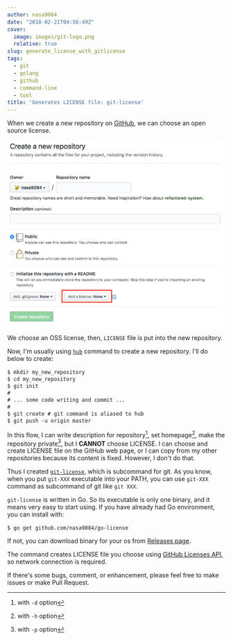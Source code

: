 ```yaml
---
author: nasa9084
date: "2018-02-21T04:56:49Z"
cover:
  image: images/git-logo.png
  relative: true
slug: generate_license_with_gitlicense
tags:
  - git
  - golang
  - github
  - command-line
  - tool
title: 'Generates LICENSE file: git-license'
---
```



When we create a new repository on [GitHub](https://github.com), we can choose an open source license.

![create_new_repo](images/create_new_repo.png)

We choose an OSS license, then, `LICENSE` file is put into the new repository.

Now, I'm usually using [`hub`](https://hub.github.com/) command to create a new repository.
I'll do below to create:

``` shell
$ mkdir my_new_repository
$ cd my_new_repository
$ git init
#
# ... some code writing and commit ...
#
$ git create # git command is aliased to hub
$ git push -u origin master
```

In this flow, I can write description for repository[^desc], set homepage[^homepage], make the repository private[^priv], but I **CANNOT** choose LICENSE.
I can choose and create LICENSE file on the GitHub web page, or I can copy from my other repositories because its content is fixed.
However, I don't do that.

Thus I created [`git-license`](https://github.com/nasa9084/git-license), which is subcommand for git.
As you know, when you put `git-XXX` executable into your PATH, you can use `git-XXX` command as subcommand of git like `git XXX`.

`git-license` is written in Go.
So its executable is only one binary, and it means very easy to start using.
If you have already had Go environment, you can install with:

``` shell
$ go get github.com/nasa9084/go-license
```

If not, you can download binary for your os from [Releases page](https://github.com/nasa9084/git-license/releases).

The command creates LICENSE file you choose using [GitHub Licenses API](https://developer.github.com/v3/licenses/), so network connection is required.

If there's some bugs, comment, or enhancement, please feel free to make issues or make Pull Request.

[^desc]: with `-d` option
[^homepage]: with `-h` option
[^priv]: with `-p` option

